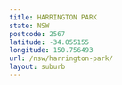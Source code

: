 ```yaml
---
title: HARRINGTON PARK
state: NSW
postcode: 2567
latitude: -34.055155
longitude: 150.756493
url: /nsw/harrington-park/
layout: suburb
---
```

